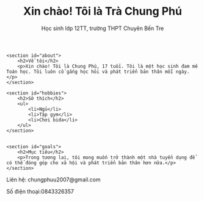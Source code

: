<html lang="vi">
<head>
    <meta charset="UTF-8">
    <meta name="viewport" content="width=device-width, initial-scale=1.0">
    <title>Giới thiệu cá nhân</title>
    <link rel="stylesheet" href="hello.css">
</head>
<body>
    <header>
        <h1>Xin chào! Tôi là Trà Chung Phú</h1>
        <p>Học sinh lớp 12TT, trường THPT Chuyên Bến Tre</p>
    </header>

    <section id="about">
        <h2>Về tôi</h2>
        <p>Xin chào! Tôi là Chung Phú, 17 tuổi. Tôi là một học sinh đam mê Toán học. Tôi luôn cố gắng học hỏi và phát triển bản thân mỗi ngày.</p>
    </section>

    <section id="hobbies">
        <h2>Sở thích</h2>
        <ul>
            <li>Ngủ</li>
            <li>Tập gym</li>
            <li>Chơi bida</li>
        </ul>
    </section>


    <section id="goals">
        <h2>Mục tiêu</h2>
        <p>Trong tương lai, tôi mong muốn trở thành một nhà tuyển dụng để có thể đóng góp cho xã hội và phát triển bản thân hơn nữa.</p>
    </section>
   <footer>
        <p>Liên hệ: chungphuu2007@gmail.com</p>
        <p>Số điện thoại:0843326357</p>
    </footer>
</body>
</html>


